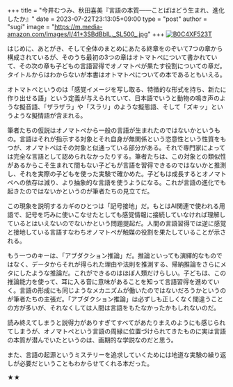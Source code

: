 +++
title = "今井むつみ、秋田喜美『言語の本質——ことばはどう生まれ、進化したか』"
date = 2023-07-22T23:13:05+09:00
type = "post"
author = "sugi"
image = "https://m.media-amazon.com/images/I/41+3SBdBblL._SL500_.jpg"
+++
<a href="https://www.amazon.co.jp/dp/B0C4XF523T/?tag=chezugi-22" target="_blank" class="alignleft"><img src="https://m.media-amazon.com/images/I/41+3SBdBblL._SL500_.jpg" alt="B0C4XF523T" border="0" /></a>

はじめに、あとがき、そして全体のまとめにあたる終章をのぞいて7つの章から構成されているが、そのうち最初の3つの章はオトマトペについて書かれていて、その次の章も子どもの言語習得でオノマトペが果たす役割についての章だ。タイトルからはわからないが本書はオトマトペについての本であるともいえる。

オトマトペというのは「感覚イメージを写し取る、特徴的な形式を持ち、新たに作り出せる語」という定義が与えられていて、日本語でいうと動物の鳴き声のような擬音語、「ザラザラ」や「スラリ」のような擬態語、そして「ズキッ」というような擬情語が含まれる。

筆者たちの仮説はオノマトペから一般の言語が生まれたのではないかというもの。言語はそれが指示する対象とそれ自身が無関係という恣意性という性質をもつが、オノマトペはその対象と似通っている部分がある。それで専門家によっては完全な言語として認められなかったりする。筆者たちは、この対象との類似性があるからこそ生まれて間もない子どもが言語を習得できるのではないかと推測し、それを実際の子どもを使った実験で確かめた。子どもは成長するとオノマトペへの依存は減り、より抽象的な言語を使うようになる。これが言語の進化でも起きたのではないかというのが筆者たちの見立てだ。

この現象を説明するカギのひとつは「記号接地」だ。もとはAI関連で使われる用語で、記号を巧みに使いこなせたとしても感覚情報に接続していなければ理解しているとはいえないのでないかという問題提起だ。人間の言語習得では逆に感覚と接地している言語すなわちオノマトペが触媒の役割を果たしていることが示される。

もう一つのキーは、「アブダクション推論」だ。推論といっても演繹的なものではなく、データからそれが得られた理由や法則を推測する、帰納推論をさらにメタにしたような推論だ。これができるのはほぼ人類だけらしい。子どもは、この推論能力を使って、耳に入る音に意味があることを知って言語習得を進めていく。言語の形成にも同じようなメカニズムが働いたのではないだろうかというのが筆者たちの主張だ。「アブダクション推論」は必ずしも正しくなく間違うことの方が多いが、それなくしては人間は言語をもたなかったかもしれないのだ。

読み終えてしまうと説得力がありすぎてすべてがあたりまえのようにも感じられてしまうが、オノマトペという言語の周縁に位置づけられてきたものに実は言語の本質が潜んでいたというのは、画期的な学説なのだと思う。

また、言語の起源というミステリーを追求していくためには地道な実験の繰り返しが必要だということもわからせてくれる本だった。

★★